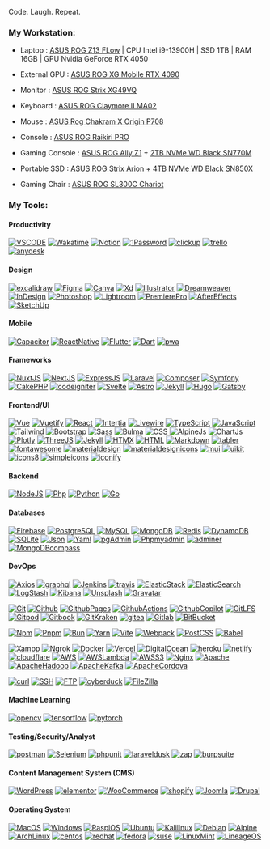 Code. Laugh. Repeat.

### My Workstation:

- Laptop : [ASUS ROG Z13 FLow](https://shope.ee/8f4vnwyqgh) | CPU Intel i9-13900H | SSD 1TB | RAM 16GB | GPU Nvidia GeForce RTX 4050
  
- External GPU : [ASUS ROG XG Mobile RTX 4090](https://shope.ee/8zhmO2vx18)

- Monitor : [ASUS ROG Strix XG49VQ](https://shope.ee/8f4vp0Tmx1)

- Keyboard : [ASUS ROG Claymore II MA02](https://shope.ee/9zaJPCMJ8d)

- Mouse : [ASUS Rog Chakram X Origin P708](https://shope.ee/8KS5QXrkfZ)

- Console : [ASUS ROG Raikiri PRO](https://shope.ee/5fRKI5g23B)

- Gaming Console : [ASUS ROG Ally Z1](https://shope.ee/9exT22I5WV) + [2TB NVMe WD Black SN770M](https://shope.ee/6V0RH0WD93)

- Portable SSD : [ASUS ROG Strix Arion](https://shope.ee/3VMpeeQnid) + [4TB NVMe WD Black SN850X](https://shope.ee/4KvweShEDz)

- Gaming Chair : [ASUS ROG SL300C Chariot](https://shope.ee/9exT3ZsVaK)

### My Tools:

#### Productivity

[![VSCODE](https://img.shields.io/badge/-VSCODE-111?style=for-the-badge&logo=visualstudiocode)]()
[![Wakatime](https://img.shields.io/badge/-Wakatime-111?style=for-the-badge&logo=wakatime)]()
[![Notion](https://img.shields.io/badge/-Notion-111?style=for-the-badge&logo=notion)]()
[![1Password](https://img.shields.io/badge/-1Password-111?style=for-the-badge&logo=1password)]()
[![clickup](https://img.shields.io/badge/-clickup-111?style=for-the-badge&logo=clickup)]()
[![trello](https://img.shields.io/badge/-trello-111?style=for-the-badge&logo=trello)]()
[![anydesk](https://img.shields.io/badge/-anydesk-111?style=for-the-badge&logo=anydesk)]()

#### Design

[![excalidraw](https://img.shields.io/badge/-excalidraw-111?style=for-the-badge&logo=excalidraw)]()
[![Figma](https://img.shields.io/badge/-Figma-111?style=for-the-badge&logo=figma)]()
[![Canva](https://img.shields.io/badge/-canva-111?style=for-the-badge&logo=canva)]()
[![Xd](https://img.shields.io/badge/-Xd-111?style=for-the-badge&logo=adobexd)]()
[![Illustrator](https://img.shields.io/badge/-Illustrator-111?style=for-the-badge&logo=adobeillustrator)]()
[![Dreamweaver](https://img.shields.io/badge/-Dreamweaver-111?style=for-the-badge&logo=adobedreamweaver)]()
[![InDesign](https://img.shields.io/badge/-InDesign-111?style=for-the-badge&logo=adobeindesign)]()
[![Photoshop](https://img.shields.io/badge/-Photoshop-111?style=for-the-badge&logo=adobephotoshop)]()
[![Lightroom](https://img.shields.io/badge/-Lightroom-111?style=for-the-badge&logo=adobelightroom)]()
[![PremierePro](https://img.shields.io/badge/-PremierePro-111?style=for-the-badge&logo=adobepremierepro)]()
[![AfterEffects](https://img.shields.io/badge/-AfterEffects-111?style=for-the-badge&logo=adobeaftereffects)]()
[![SketchUp](https://img.shields.io/badge/-SketchUp-111?style=for-the-badge&logo=sketchup)]()

#### Mobile

[![Capacitor](https://img.shields.io/badge/-capacitor-111?style=for-the-badge&logo=capacitor)]()
[![ReactNative](https://img.shields.io/badge/-React_Native-111?style=for-the-badge&logo=react)]()
[![Flutter](https://img.shields.io/badge/-Flutter-111?style=for-the-badge&logo=Flutter)]()
[![Dart](https://img.shields.io/badge/-Dart-111?style=for-the-badge&logo=Dart)]()
[![pwa](https://img.shields.io/badge/-pwa-111?style=for-the-badge&logo=pwa)]()

#### Frameworks

[![NuxtJS](https://img.shields.io/badge/-Nuxt-111?style=for-the-badge&logo=nuxt.js)]()
[![NextJS](https://img.shields.io/badge/-Next-111?style=for-the-badge&logo=next.js)]()
[![ExpressJS](https://img.shields.io/badge/-Express-111?style=for-the-badge&logo=express)]()
[![Laravel](https://img.shields.io/badge/-Laravel-111?style=for-the-badge&logo=laravel)]()
[![Composer](https://img.shields.io/badge/-composer-111?style=for-the-badge&logo=composer)]()
[![Symfony](https://img.shields.io/badge/-Symfony-111?style=for-the-badge&logo=symfony)]()
[![CakePHP](https://img.shields.io/badge/-CakePhp-111?style=for-the-badge&logo=cakephp)]()
[![codeigniter](https://img.shields.io/badge/-codeigniter-111?style=for-the-badge&logo=codeigniter)]()
[![Svelte](https://img.shields.io/badge/-svelte-111?style=for-the-badge&logo=svelte)]()
[![Astro](https://img.shields.io/badge/-Astro-111?style=for-the-badge&logo=Astro)]()
[![Jekyll](https://img.shields.io/badge/-Jekyll-111?style=for-the-badge&logo=Jekyll)]()
[![Hugo](https://img.shields.io/badge/-hugo-111?style=for-the-badge&logo=Hugo)]()
[![Gatsby](https://img.shields.io/badge/-Gatsby-111?style=for-the-badge&logo=Gatsby)]()

#### Frontend/UI

[![Vue](https://img.shields.io/badge/-vue-111?style=for-the-badge&logo=vue.js)]()
[![Vuetify](https://img.shields.io/badge/-vuetify-111?style=for-the-badge&logo=vuetify)]()
[![React](https://img.shields.io/badge/-React-111?style=for-the-badge&logo=react)]()
[![Intertia](https://img.shields.io/badge/-intertia-111?style=for-the-badge&logo=inertia)]()
[![Livewire](https://img.shields.io/badge/-livewire-111?style=for-the-badge&logo=livewire)]()
[![TypeScript](https://img.shields.io/badge/-TypeScript-111?style=for-the-badge&logo=typescript)]()
[![JavaScript](https://img.shields.io/badge/-JavaScript-111?style=for-the-badge&logo=javascript)]()
[![Tailwind](https://img.shields.io/badge/-Tailwind-111?style=for-the-badge&logo=tailwindcss)]()
[![Bootstrap](https://img.shields.io/badge/-Bootstrap-111?style=for-the-badge&logo=bootstrap)]()
[![Sass](https://img.shields.io/badge/-Sass-111?style=for-the-badge&logo=sass)]()
[![Bulma](https://img.shields.io/badge/-Bulma-111?style=for-the-badge&logo=bulma)]()
[![CSS](https://img.shields.io/badge/-css-111?style=for-the-badge&logo=css3)]()
[![AlpineJs](https://img.shields.io/badge/-alpine.js-111?style=for-the-badge&logo=alpine.js)]()
[![ChartJs](https://img.shields.io/badge/-chart.js-111?style=for-the-badge&logo=chart.js)]()
[![Plotly](https://img.shields.io/badge/-plotly.js-111?style=for-the-badge&logo=plotly)]()
[![ThreeJS](https://img.shields.io/badge/-three.js-111?style=for-the-badge&logo=three.js)]()
[![Jekyll](https://img.shields.io/badge/-Jekyll-111?style=for-the-badge&logo=Jekyll)]()
[![HTMX](https://img.shields.io/badge/-htmx-111?style=for-the-badge&logo=htmx)]()
[![HTML](https://img.shields.io/badge/-html-111?style=for-the-badge&logo=html5)]()
[![Markdown](https://img.shields.io/badge/-markdown-111?style=for-the-badge&logo=markdown)]()
[![tabler](https://img.shields.io/badge/-tabler_icons-111?style=for-the-badge&logo=educative)]()
[![fontawesome](https://img.shields.io/badge/-fontawesome_icons-111?style=for-the-badge&logo=fontawesome)]()
[![materialdesign](https://img.shields.io/badge/-material_design-111?style=for-the-badge&logo=materialdesign)]()
[![materialdesignicons](https://img.shields.io/badge/-material_design_icons-111?style=for-the-badge&logo=materialdesignicons)]()
[![mui](https://img.shields.io/badge/-material_design_ui-111?style=for-the-badge&logo=mui)]()
[![uikit](https://img.shields.io/badge/-material_design_uikit-111?style=for-the-badge&logo=uikit)]()
[![icons8](https://img.shields.io/badge/-icons8-111?style=for-the-badge&logo=icons8)]()
[![simpleicons](https://img.shields.io/badge/-simple_icons-111?style=for-the-badge&logo=simpleicons)]()
[![iconify](https://img.shields.io/badge/-iconify-111?style=for-the-badge&logo=iconify)]()

#### Backend

[![NodeJS](https://img.shields.io/badge/-NodeJs-111?style=for-the-badge&logo=node.js)]()
[![Php](https://img.shields.io/badge/-Php-111?style=for-the-badge&logo=php)]()
[![Python](https://img.shields.io/badge/-Python-111?style=for-the-badge&logo=python)]()
[![Go](https://img.shields.io/badge/-go-111?style=for-the-badge&logo=go)]()

#### Databases

[![Firebase](https://img.shields.io/badge/-firebase-111?style=for-the-badge&logo=firebase)]()
[![PostgreSQL](https://img.shields.io/badge/-PostgreSQL-111?style=for-the-badge&logo=postgresql)]()
[![MySQL](https://img.shields.io/badge/-mysql-111?style=for-the-badge&logo=mysql)]()
[![MongoDB](https://img.shields.io/badge/-mongodb-111?style=for-the-badge&logo=mongodb)]()
[![Redis](https://img.shields.io/badge/-redis-111?style=for-the-badge&logo=redis)]()
[![DynamoDB](https://img.shields.io/badge/-DynamoDB-111?style=for-the-badge&logo=amazondynamodb)]()
[![SQLite](https://img.shields.io/badge/-sqlite-111?style=for-the-badge&logo=sqlite)]()
[![Json](https://img.shields.io/badge/-Json-111?style=for-the-badge&logo=json)]()
[![Yaml](https://img.shields.io/badge/-Yaml-111?style=for-the-badge&logo=yaml)]()
[![pgAdmin](https://img.shields.io/badge/-pgAdmin-111?style=for-the-badge&logo=postgresql)]()
[![Phpmyadmin](https://img.shields.io/badge/-phpmyadmin-111?style=for-the-badge&logo=phpmyadmin)]()
[![adminer](https://img.shields.io/badge/-adminer-111?style=for-the-badge&logo=adminer)]()
[![MongoDBcompass](https://img.shields.io/badge/-mongodb_compass-111?style=for-the-badge&logo=mongodb)]()

#### DevOps

[![Axios](https://img.shields.io/badge/-Axios-111?style=for-the-badge&logo=axios)]()
[![graphql](https://img.shields.io/badge/-graphql-111?style=for-the-badge&logo=graphql)]()
[![Jenkins](https://img.shields.io/badge/-Jenkins-111?style=for-the-badge&logo=jenkins)]()
[![travis](https://img.shields.io/badge/-travis-111?style=for-the-badge&logo=travis)]()
[![ElasticStack](https://img.shields.io/badge/-ElasticStack-111?style=for-the-badge&logo=ElasticStack)]()
[![ElasticSearch](https://img.shields.io/badge/-elasticsearch-111?style=for-the-badge&logo=elasticsearch)]()
[![LogStash](https://img.shields.io/badge/-LogStash-111?style=for-the-badge&logo=LogStash)]()
[![Kibana](https://img.shields.io/badge/-Kibana-111?style=for-the-badge&logo=Kibana)]()
[![Unsplash](https://img.shields.io/badge/-Unsplash-111?style=for-the-badge&logo=Unsplash)]()
[![Gravatar](https://img.shields.io/badge/-Gravatar-111?style=for-the-badge&logo=Gravatar)]()

[![Git](https://img.shields.io/badge/-Git-111?style=for-the-badge&logo=git)]()
[![Github](https://img.shields.io/badge/-Github-111?style=for-the-badge&logo=github)]()
[![GithubPages](https://img.shields.io/badge/-Github_Pages-111?style=for-the-badge&logo=githubpages)]()
[![GithubActions](https://img.shields.io/badge/-github_actions-111?style=for-the-badge&logo=githubactions)]()
[![GithubCopilot](https://img.shields.io/badge/-github_copilot-111?style=for-the-badge&logo=githubcopilot)]()
[![GitLFS](https://img.shields.io/badge/-Git_LFS-111?style=for-the-badge&logo=gitlfs)]()
[![Gitpod](https://img.shields.io/badge/-Gitpod-111?style=for-the-badge&logo=gitpod)]()
[![Gitbook](https://img.shields.io/badge/-Gitbook-111?style=for-the-badge&logo=gitbook)]()
[![GitKraken](https://img.shields.io/badge/-GitKraken-111?style=for-the-badge&logo=gitkraken)]()
[![gitea](https://img.shields.io/badge/-gitea-111?style=for-the-badge&logo=gitea)]()
[![Gitlab](https://img.shields.io/badge/-Gitlab-111?style=for-the-badge&logo=gitlab)]()
[![BitBucket](https://img.shields.io/badge/-BitBucket-111?style=for-the-badge&logo=bitbucket)]()

[![Npm](https://img.shields.io/badge/-Npm-111?style=for-the-badge&logo=npm)]()
[![Pnpm](https://img.shields.io/badge/-Npm-111?style=for-the-badge&logo=pnpm)]()
[![Bun](https://img.shields.io/badge/-Bun-111?style=for-the-badge&logo=bun)]()
[![Yarn](https://img.shields.io/badge/-Yarn-111?style=for-the-badge&logo=yarn)]()
[![Vite](https://img.shields.io/badge/-vite-111?style=for-the-badge&logo=vite)]()
[![Webpack](https://img.shields.io/badge/-Webpack-111?style=for-the-badge&logo=webpack)]()
[![PostCSS](https://img.shields.io/badge/-PostCSS-111?style=for-the-badge&logo=postcss)]()
[![Babel](https://img.shields.io/badge/-Babel-111?style=for-the-badge&logo=babel)]()

[![Xampp](https://img.shields.io/badge/-Xampp-111?style=for-the-badge&logo=xampp)]()
[![Ngrok](https://img.shields.io/badge/-Ngrok-111?style=for-the-badge&logo=ngrok)]()
[![Docker](https://img.shields.io/badge/-Docker-111?style=for-the-badge&logo=docker)]()
[![Vercel](https://img.shields.io/badge/-Vercel-111?style=for-the-badge&logo=vercel)]()
[![DigitalOcean](https://img.shields.io/badge/-Digital_Ocean-111?style=for-the-badge&logo=digitalocean)]()
[![heroku](https://img.shields.io/badge/-heroku-111?style=for-the-badge&logo=heroku)]()
[![netlify](https://img.shields.io/badge/-netlify-111?style=for-the-badge&logo=netlify)]()
[![cloudflare](https://img.shields.io/badge/-cloudflare-111?style=for-the-badge&logo=cloudflare)]()
[![AWS](https://img.shields.io/badge/-AWS-111?style=for-the-badge&logo=amazonaws)]()
[![AWSLambda](https://img.shields.io/badge/-AWSLambda-111?style=for-the-badge&logo=awslambda)]()
[![AWSS3](https://img.shields.io/badge/-AWSS3-111?style=for-the-badge&logo=amazons3)]()
[![Nginx](https://img.shields.io/badge/-Nginx-111?style=for-the-badge&logo=nginx)]()
[![Apache](https://img.shields.io/badge/-Apache-111?style=for-the-badge&logo=apache)]()
[![ApacheHadoop](https://img.shields.io/badge/-Apache_Hadoop-111?style=for-the-badge&logo=apachehadoop)]()
[![ApacheKafka](https://img.shields.io/badge/-Apache_Kafka-111?style=for-the-badge&logo=apachekafka)]()
[![ApacheCordova](https://img.shields.io/badge/-Apache_Cordova-111?style=for-the-badge&logo=apachecordova)]()

[![curl](https://img.shields.io/badge/-curl-111?style=for-the-badge&logo=curl)]()
[![SSH](https://img.shields.io/badge/-SSH-111?style=for-the-badge&logo=ftp)]()
[![FTP](https://img.shields.io/badge/-FTP-111?style=for-the-badge&logo=ftp)]()
[![cyberduck](https://img.shields.io/badge/-cyberduck-111?style=for-the-badge&logo=cyberduck)]()
[![FileZilla](https://img.shields.io/badge/-FileZilla-111?style=for-the-badge&logo=filezilla)]()

#### Machine Learning

[![opencv](https://img.shields.io/badge/-opencv-111?style=for-the-badge&logo=opencv)]()
[![tensorflow](https://img.shields.io/badge/-tensorflow-111?style=for-the-badge&logo=tensorflow)]()
[![pytorch](https://img.shields.io/badge/-pytorch-111?style=for-the-badge&logo=pytorch)]()

#### Testing/Security/Analyst

[![postman](https://img.shields.io/badge/-postman-111?style=for-the-badge&logo=postman)]()
[![Selenium](https://img.shields.io/badge/-Selenium-111?style=for-the-badge&logo=Selenium)]()
[![phpunit](https://img.shields.io/badge/-phpunit-111?style=for-the-badge&logo=phpunit)]()
[![laraveldusk](https://img.shields.io/badge/-laravel_dusk-111?style=for-the-badge&logo=laraveldusk)]()
[![zap](https://img.shields.io/badge/-zap-111?style=for-the-badge&logo=zap)]()
[![burpsuite](https://img.shields.io/badge/-burpsuite-111?style=for-the-badge&logo=burpsuite)]()

#### Content Management System (CMS)

[![WordPress](https://img.shields.io/badge/-WordPress-111?style=for-the-badge&logo=wordpress)]()
[![elementor](https://img.shields.io/badge/-elementor-111?style=for-the-badge&logo=elementor)]()
[![WooCommerce](https://img.shields.io/badge/-WooCommerce-111?style=for-the-badge&logo=woocommerce)]()
[![shopify](https://img.shields.io/badge/-shopify-111?style=for-the-badge&logo=shopify)]()
[![Joomla](https://img.shields.io/badge/-Joomla-111?style=for-the-badge&logo=joomla)]()
[![Drupal](https://img.shields.io/badge/-Drupal-111?style=for-the-badge&logo=drupal)]()

#### Operating System

[![MacOS](https://img.shields.io/badge/-macos-111?style=for-the-badge&logo=macos)]()
[![Windows](https://img.shields.io/badge/-windows-111?style=for-the-badge&logo=windows11)]()
[![RaspiOS](https://img.shields.io/badge/-RaspberryPi_OS-111?style=for-the-badge&logo=raspberrypi)]()
[![Ubuntu](https://img.shields.io/badge/-ubuntu-111?style=for-the-badge&logo=ubuntu)]()
[![Kalilinux](https://img.shields.io/badge/-kali-111?style=for-the-badge&logo=kalilinux)]()
[![Debian](https://img.shields.io/badge/-debian-111?style=for-the-badge&logo=debian)]()
[![Alpine](https://img.shields.io/badge/-alpine-111?style=for-the-badge&logo=alpinelinux)]()
[![ArchLinux](https://img.shields.io/badge/-arch-111?style=for-the-badge&logo=archlinux)]()
[![centos](https://img.shields.io/badge/-centos-111?style=for-the-badge&logo=centos)]()
[![redhat](https://img.shields.io/badge/-redhat-111?style=for-the-badge&logo=redhat)]()
[![fedora](https://img.shields.io/badge/-fedora-111?style=for-the-badge&logo=fedora)]()
[![suse](https://img.shields.io/badge/-suse-111?style=for-the-badge&logo=suse)]()
[![LinuxMint](https://img.shields.io/badge/-mint-111?style=for-the-badge&logo=linuxmint)]()
[![LineageOS](https://img.shields.io/badge/-lineageos-111?style=for-the-badge&logo=lineageos)]()
